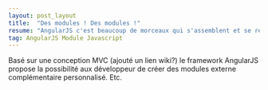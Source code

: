 ```yaml
---
layout: post_layout
title:  "Des modules ! Des modules !"
resume: "AngularJS c'est beaucoup de morceaux qui s'assemblent et se reproduisent."
tag: AngularJS Module Javascript
---
```


Basé sur une conception MVC (ajouté un lien wiki?) le framework AngularJS propose la possibilité aux développeur de créer des modules externe complémentaire
personnalisé. Etc.

[module-angular]:http://ngmodules.org/